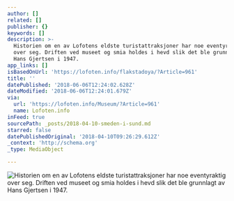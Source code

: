 ```yaml
---
author: []
related: []
publisher: {}
keywords: []
description: >-
  Historien om en av Lofotens eldste turistattraksjoner har noe eventyraktig
  over seg. Driften ved museet og smia holdes i hevd slik det ble grunnlagt av
  Hans Gjertsen i 1947.
app_links: []
isBasedOnUrl: 'https://lofoten.info/flakstadoya/?Article=961'
title: ''
datePublished: '2018-06-06T12:24:02.628Z'
dateModified: '2018-06-06T12:24:01.679Z'
via:
  url: 'https://lofoten.info/Museum/?Article=961'
  name: Lofoten.info
inFeed: true
sourcePath: _posts/2018-04-10-smeden-i-sund.md
starred: false
datePublishedOriginal: '2018-04-10T09:26:29.612Z'
_context: 'http://schema.org'
_type: MediaObject

---
```

![Historien om en av Lofotens eldste turistattraksjoner har noe eventyraktig over seg. Driften ved museet og smia holdes i hevd slik det ble grunnlagt av Hans Gjertsen i 1947.](https://the-grid-user-content.s3-us-west-2.amazonaws.com/68857da5-948e-4bbe-a90d-5842b852b1e0.png)